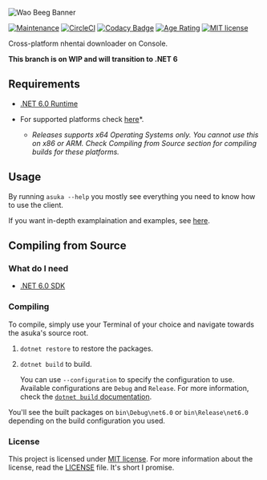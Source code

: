 ﻿![Wao Beeg Banner](docs/banner.png)

[![Maintenance](https://badgen.net/badge/maintained%3F/yes/green)](https://github.com/aikoofujimotoo/asuka/graphs/commit-activity)
[![CircleCI](https://circleci.com/gh/aikoofujimotoo/asuka.svg?style=shield&circle-token=488813c48d642cdb1ff63cdb2483fdab55df8c19)](https://circleci.com/gh/aikoofujimotoo/asuka)
[![Codacy Badge](https://app.codacy.com/project/badge/Grade/fd7d1abe2865463c93e091fc1f205dbe)](https://www.codacy.com/gh/aikoofujimotoo/asuka/dashboard?utm_source=github.com&amp;utm_medium=referral&amp;utm_content=aikoofujimotoo/asuka&amp;utm_campaign=Badge_Grade)
[![Age Rating](https://badgen.net/badge/age%20rating/18+/red)](https://en.wikipedia.org/wiki/Age_of_majority)
[![MIT license](https://badgen.net/badge/license/MIT/green)](LICENSE)

Cross-platform nhentai downloader on Console.

**This branch is on WIP and will transition to .NET 6**

## Requirements

-   [.NET 6.0 Runtime](https://dotnet.microsoft.com/download/dotnet/6.0)

-   For supported platforms check [here](https://github.com/dotnet/core/blob/main/release-notes/6.0/supported-os.md)*.
    -   *Releases supports x64 Operating Systems only. You cannot use this on x86 or ARM. Check Compiling from Source section for compiling builds for these platforms.*

## Usage

By running `asuka --help` you mostly see everything you need to know how to use the client.

If you want in-depth examplaination and examples, see [here](docs/USAGE.md).

## Compiling from Source

### What do I need

-   [.NET 6.0 SDK](https://dotnet.microsoft.com/download/dotnet/6.0)

### Compiling

To compile, simply use your Terminal of your choice and navigate towards the asuka's source root.

1.  `dotnet restore` to restore the packages.

2.  `dotnet build` to build.

    You can use `--configuration` to specify the configuration to use. Available configurations are `Debug` and `Release`. For more information, check the [`dotnet build` documentation](https://docs.microsoft.com/en-us/dotnet/core/tools/dotnet-build).

You'll see the built packages on `bin\Debug\net6.0` or `bin\Release\net6.0` depending on the build configuration you used.

### License

This project is licensed under [MIT license](LICENSE). For more information about the license, read the [LICENSE](LICENSE) file. It's short I promise.
